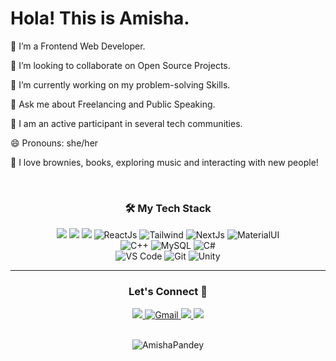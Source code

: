 <h1> Hola! This is Amisha. <!-- <img src="https://raw.githubusercontent.com/ABSphreak/ABSphreak/master/gifs/Hi.gif" width="40px"> --> </h1>

 🌱 I’m a Frontend Web Developer.
 
 👯 I’m looking to collaborate on Open Source Projects.
 
 🤔 I’m currently working on my problem-solving Skills.
 
 💬 Ask me about Freelancing and Public Speaking.
   
 👥 I am an active participant in several tech communities. 
 
 😄 Pronouns: she/her
 
 🍩 I love brownies, books, exploring music and interacting with new people!
 
<br>
<h3 align="center">🛠 My Tech Stack</h3>
<p align="center">
 <img src="https://img.shields.io/badge/HTML5-E34F26?style=for-the-badge&logo=html5&logoColor=white"/>
 <img src="https://img.shields.io/badge/CSS-239120?&style=for-the-badge&logo=css3&logoColor=white"/>
 <img src="https://img.shields.io/badge/JavaScript-F7DF1E?style=for-the-badge&logo=javascript&logoColor=black"/>
 <img alt="ReactJs" src="https://img.shields.io/badge/React-20232A?style=for-the-badge&logo=react&logoColor=61DAFB" />
 <img alt="Tailwind" src="https://img.shields.io/badge/Tailwind_CSS-38B2AC?style=for-the-badge&logo=tailwind-css&logoColor=white"/>
 <img alt="NextJs" src="https://img.shields.io/badge/next%20js-000000?style=for-the-badge&logo=nextdotjs&logoColor=white" />
 <img alt="MaterialUI" src="https://img.shields.io/badge/Material%20UI-007FFF?style=for-the-badge&logo=mui&logoColor=white" />
 <br>
 <img alt="C++" src="https://img.shields.io/badge/c++-%2300599C.svg?&style=for-the-badge&logo=c%2B%2B&ogoColor=white" />
 <img alt="MySQL" src="https://img.shields.io/badge/MySQL-00000F?style=for-the-badge&logo=mysql&logoColor=white" />
 <img alt="C#" src="https://img.shields.io/badge/C%23-239120?style=for-the-badge&logo=c-sharp&logoColor=white" />
 <br>
 <img alt="VS Code" src="https://img.shields.io/badge/Visual_Studio_Code-0078D4?style=for-the-badge&logo=visual%20studio%20code&logoColor=white" />
 <img alt="Git" src="https://img.shields.io/badge/Git-F05032?style=for-the-badge&logo=git&logoColor=white" />
 <img alt="Unity" src="https://img.shields.io/badge/Unity-100000?style=for-the-badge&logo=unity&logoColor=white" />

</p>
<hr>
<h3 align="center">Let's Connect 🙌</h3>
<div align="center">
<a href="https://www.linkedin.com/in/amishha0606" target="_blank">
<img src="https://img.shields.io/badge/LinkedIn-0077B5?style=for-the-badge&logo=linkedin&logoColor=white" />
</a>
<a href="mailto:pamisha0606@gmail.com">
<img  alt="Gmail" src="https://img.shields.io/badge/Gmail-D14836?style=for-the-badge&logo=gmail&logoColor=white" />
</a>
<a href="https://twitter.com/amishha0606" target="_blank">
<img src="https://img.shields.io/badge/twitter-%2300acee.svg?&style=for-the-badge&logo=twitter&logoColor=white&alt=twitter" />
</a>
<a href="https://medium.com/@amishha0606" target="_blank">
<img src="https://img.shields.io/badge/Medium-12100E?style=for-the-badge&logo=medium&logoColor=white" />
</a>
 <!-- <a href="https://github.com/Amisha0606" target="_blank">
<img src=https://img.shields.io/badge/github-%2324292e.svg?&style=for-the-badge&logo=github&logoColor=white alt=github style="margin-bottom: 5px;" />
</a> -->
</div> <br>

<div align="center">
<p><img src="https://github-readme-streak-stats.herokuapp.com/?user=Amisha0606&" alt="AmishaPandey" /></p></div>


<!--
**Amisha0606/Amisha0606** is a ✨ _special_ ✨ repository because its `README.md` (this file) appears on your GitHub profile.

Here are some ideas to get you started:

- 🔭 I’m currently working on ...
- 🌱 I’m currently learning ...
- 👯 I’m looking to collaborate on ...
- 🤔 I’m looking for help with ...
- 💬 Ask me about ...
- 📫 How to reach me: ...
- 😄 Pronouns: ...
- ⚡ Fun fact: ...
-->
